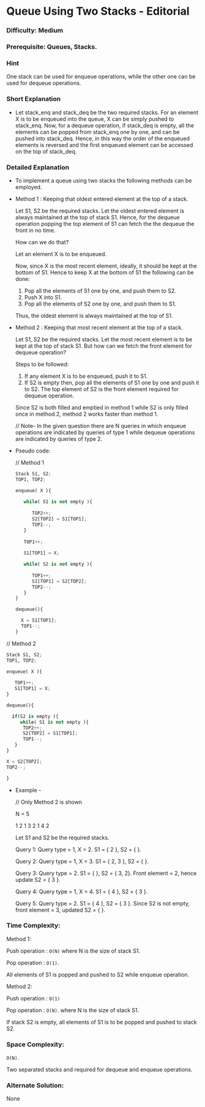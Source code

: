 # Queue Using Two Stacks - Editorial

### Difficulty:  Medium

### Prerequisite:  Queues, Stacks.

### Hint

One stack can be used for enqueue operations, while the other one can be used for dequeue operations.

### Short Explanation

* Let stack_enq and stack_deq be the two required stacks. For an element X is to be enqueued into the queue, X can be simply pushed to stack_enq. 
  Now, for a dequeue operation, if stack_deq is empty, all the elements can be popped from stack_enq one by one, and can be pushed into stack_deq. Hence, in this way the order of the enqueued elements is reversed and the first enqueued element can be accessed on the top of stack_deq.
  
### Detailed Explanation

* To implement a queue using two stacks the following methods can be employed.
  
* Method 1 : Keeping that oldest entered element at the top of a stack. 
  
  Let S1, S2 be the required stacks. Let the oldest entered element is always maintained at the top of stack S1. Hence, for the dequeue operation popping the top element of S1 can fetch the the dequeue the front in no time.
  
  How can we do that?

  Let an element X is to be enqueued.

  Now, since X is the most recent element, ideally, it should be kept at the bottom of S1. Hence to keep X at the bottom of S1 the following can be done:
  1. Pop all the elements of S1 one by one, and push them to S2.
  2. Push X into S1.
  3. Pop all the elements of S2 one by one, and push them to S1.
  
  Thus, the oldest element is always maintained at the top of S1.

* Method 2 : Keeping that most recent element at the top of a stack. 
  
  Let S1, S2 be the required stacks. Let the most recent element is to be kept at the top of stack S1. But how can we fetch the front element for dequeue operation? 

  Steps to be followed:

  1. If any element X is to be enqueued, push it to S1.
  2. If S2 is empty then, pop all the elements of S1 one by one and push it to S2. The top element of S2 is the front element required for dequeue operation.

  Since S2 is both filled and emptied in method 1 while S2 is only filled once in method 2, method 2 works faster than method 1.
  
  // Note- In the given question there are N queries in which enqueue operations are indicated by queries of type 1 while dequeue operations are indicated by queries of type 2. 

* Pseudo code:
  
  // Method 1
  ```python
  Stack S1, S2;
  TOP1, TOP2;
  
  enqueue( X ){
    
     while( S1 is not empty ){
     
        TOP2++;
        S2[TOP2] = S1[TOP1];
        TOP1--;
     }
     
     TOP1++;
     
     S1[TOP1] = X;

     while( S2 is not empty ){
     
        TOP1++;
        S1[TOP1] = S2[TOP2];
        TOP2--;
     }
  }
  
  dequeue(){
  
    X = S1[TOP1];
    TOP1--;
  }
  ```
 
// Method 2
  
  ```python
  Stack S1, S2;
  TOP1, TOP2;
  
  enqueue( X ){
    
     TOP1++;
     S1[TOP1] = X;
  }
  
  dequeue(){

    if(S2 is empty ){
       while( S1 is not empty ){
        TOP2++;
        S2[TOP2] = S1[TOP1];
        TOP1--;
     }  
  }

  X = S2[TOP2];
  TOP2--;
 
  }
  ```
* Example -
  
  // Only Method 2 is shown
  
  N = 5
  
  1 2 1 3 2 1 4 2
  
  Let S1 and S2 be the required stacks.

  Query 1: Query type = 1, X = 2. S1 = { 2 }, S2 = { }.
  
  Query 2: Query type = 1, X = 3. S1 = { 2, 3 }, S2 = { }.
  
  Query 3: Query type = 2. S1 = {  }, S2 = { 3, 2}. Front element = 2, hence update S2 = { 3 }.
  
  Query 4: Query type = 1, X = 4. S1 = { 4 }, S2 = { 3 }.
  
  Query 5: Query type = 2. S1 = { 4 }, S2 = { 3 }. Since S2 is not empty, front element = 3, updated S2 = { }.
  

### Time Complexity:

Method 1:

Push operation : `O(N)` where N is the size of stack S1.

Pop operation : `O(1)`.

All elements of S1 is popped and pushed to S2 while enqueue operation.

Method 2:

Push operation : `O(1)`

Pop operation : `O(N)`. where N is the size of stack S1.

If stack S2 is empty, all elements of S1 is to be popped and pushed to stack S2.

### Space Complexity:

`O(N)`.

Two separated stacks and required for dequeue and enqueue operations.

### Alternate Solution:

None
